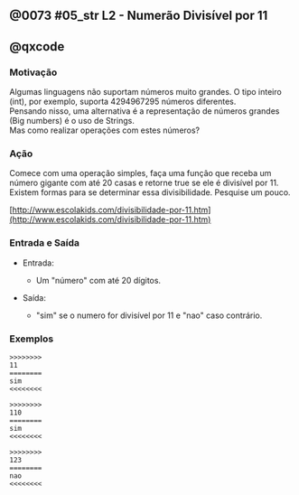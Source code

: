 ## @0073 #05_str L2 - Numerão Divisível por 11
## @qxcode

### Motivação

Algumas linguagens não suportam números muito grandes. O tipo inteiro (int), por exemplo, suporta 4294967295 números diferentes.   
Pensando nisso, uma alternativa é a representação de números grandes (Big numbers) é o uso de Strings.   
Mas como realizar operações com estes números?

### Ação

Comece com uma operação simples, faça uma função que receba um número gigante com até 20 casas e retorne true se ele é divisível por 11.  
Existem formas para se determinar essa divisibilidade. Pesquise um pouco.

[http://www.escolakids.com/divisibilidade-por-11.htm](http://www.escolakids.com/divisibilidade-por-11.htm)  

### Entrada e Saída

- Entrada:

  *   Um "número" com até 20 dígitos.

- Saída:

  *   "sim" se o numero for divisível por 11 e "nao" caso contrário.  
    

### Exemplos  
```
>>>>>>>>
11
========
sim
<<<<<<<<

>>>>>>>>
110
========
sim
<<<<<<<<
    
>>>>>>>>
123
========
nao
<<<<<<<<
```

<!---
>>>>>>>> 01
1
========
nao
<<<<<<<<

>>>>>>>> 02
110
========
sim
<<<<<<<<

>>>>>>>> 03
121
========
sim
<<<<<<<<

>>>>>>>> 04
120
========
nao
<<<<<<<<

>>>>>>>> 05
12100000000
========
sim
<<<<<<<<

>>>>>>>> 06
12109020000
========
sim
<<<<<<<<
--->